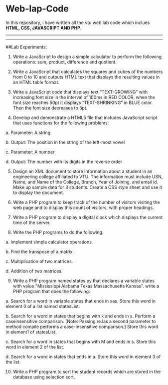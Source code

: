 # Web-lap-Code

In this repository, i have written all the vtu web lab code which inclues **HTML, CSS, JAVASCRIPT AND PHP**.

---
---

##Lab Experiments:

1. Write a JavaScript to design a simple calculator to perform the following operations: sum, product, difference and quotient.

 

2. Write a JavaScript that calculates the squares and cubes of the numbers from 0 to 10 and outputs HTML text that displays the resulting values in an HTML table format.

 

3. Write a JavaScript code that displays text “TEXT-GROWING” with increasing font size in the interval of 100ms in RED COLOR, when the font size reaches 50pt it displays “TEXT-SHRINKING” in BLUE color. Then the font size decreases to 5pt.

 

4. Develop and demonstrate a HTML5 file that includes JavaScript script that uses functions for the following problems:

a. Parameter: A string

b. Output: The position in the string of the left-most vowel

c. Parameter: A number

d. Output: The number with its digits in the reverse order

 

5. Design an XML document to store information about a student in an engineering college affiliated to VTU. The information must include USN, Name, and Name of the College, Branch, Year of Joining, and email id. Make up sample data for 3 students. Create a CSS style sheet and use it to display the document.

 

6. Write a PHP program to keep track of the number of visitors visiting the web page and to display this count of visitors, with proper headings.

 

7. Write a PHP program to display a digital clock which displays the current time of the server.

 

8. Write the PHP programs to do the following:

a. Implement simple calculator operations.

b. Find the transpose of a matrix.

c. Multiplication of two matrices.

d. Addition of two matrices.

 

9. Write a PHP program named states.py that declares a variable states with value "Mississippi Alabama Texas Massachusetts Kansas". write a PHP program that does the following:

a. Search for a word in variable states that ends in xas. Store this word in element 0 of a list named statesList.

b. Search for a word in states that begins with k and ends in s. Perform a caseinsensitive comparison. [Note: Passing re.Ias a second parameter to method compile performs a case-insensitive comparison.] Store this word in element1 of statesList.

c. Search for a word in states that begins with M and ends in s. Store this word in element 2 of the list.

d. Search for a word in states that ends in a. Store this word in element 3 of the list.

 

10. Write a PHP program to sort the student records which are stored in the database using selection sort.
